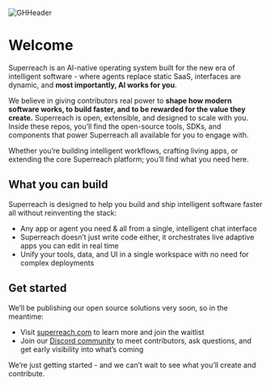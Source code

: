 <img alt="GHHeader" src="https://github.com/user-attachments/assets/ae462b68-b7a5-4286-ba81-9f0efd14cfb7" />

# Welcome

Superreach is an AI-native operating system built for the new era of intelligent software - where agents replace static SaaS, interfaces are dynamic, and **most importantly, AI works for you**.

We believe in giving contributors real power to **shape how modern software works, to build faster, and to be rewarded for the value they create.** Superreach is open, extensible, and designed to scale with you. Inside these repos, you’ll find the open-source tools, SDKs, and components that power Superreach all available for you to engage with.

Whether you’re building intelligent workflows, crafting living apps, or extending the core Superreach platform; you’ll find what you need here.

## What you can build

Superreach is designed to help you build and ship intelligent software faster all without reinventing the stack:

- Any app or agent you need & all from a single, intelligent chat interface  
- Superreach doesn’t just write code either, it orchestrates live adaptive apps you can edit in real time
- Unify your tools, data, and UI in a single workspace with no need for complex deployments

## Get started

We’ll be publishing our open source solutions very soon, so in the meantime:

- Visit [superreach.com](https://www.superreach.com) to learn more and join the waitlist  
- Join our [Discord community](https://discord.gg/Tj5nFfY2RW) to meet contributors, ask questions, and get early visibility into what’s coming  

We’re just getting started - and we can’t wait to see what you’ll create and contribute.
